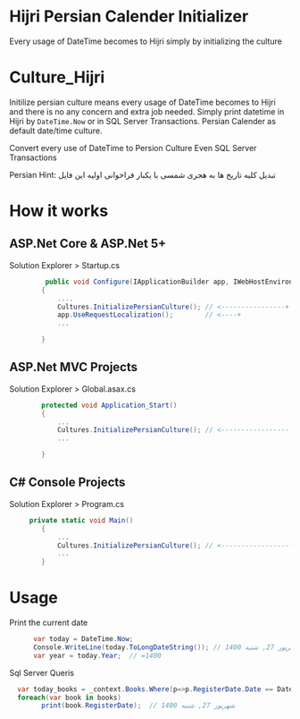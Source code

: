 # Hijri Persian Calender Initializer
Every usage of DateTime becomes to Hijri simply by initializing the culture

# Culture_Hijri
Initilize persian culture means every usage of DateTime becomes to Hijri and there is no any concern and extra job needed.
Simply print datetime in Hijri by `DateTime.Now` or in SQL Server Transactions.
Persian Calender as default date/time culture.

Convert every use of DateTime to Persion Culture
Even SQL Server Transactions

Persian Hint:      تبدیل کلیه  تاریخ ها به هجری شمسی
  با یکبار فراخوانی اولیه این فایل

# How it works

## ASP.Net Core & ASP.Net 5+
Solution Explorer > Startup.cs
```csharp
         public void Configure(IApplicationBuilder app, IWebHostEnvironment env)
        {
            ....
            Cultures.InitializePersianCulture(); // <----------------+ add these lines
            app.UseRequestLocalization();        // <----+
            ...

        }
```

## ASP.Net MVC Projects
Solution Explorer > Global.asax.cs
```csharp
        protected void Application_Start()
        {
            ...
            Cultures.InitializePersianCulture(); // <----------------- add this line
            ...

        }
```


## C# Console Projects

Solution Explorer > Program.cs
```csharp
     private static void Main()
        {
            ...
            Cultures.InitializePersianCulture(); // <------------------ add this line
            ...
        }
```


# Usage
Print the current date

```csharp
      var today = DateTime.Now;
      Console.WriteLine(today.ToLongDateString()); // 1400 شهریور 27, شنبه
      var year = today.Year;  // =1400
```

Sql Server Queris
```csharp
  var today_books = _context.Books.Where(p=>p.RegisterDate.Date == DateTime.Now.Date);  // fetch books registered today
  foreach(var book in books)
        print(book.RegisterDate);  // 1400 شهریور 27, شنبه
```


